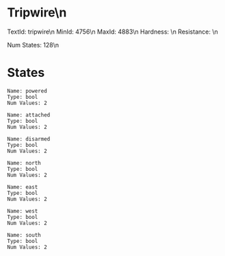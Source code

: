 # Tripwire\n
TextId: tripwire\n
MinId: 4756\n
MaxId: 4883\n
Hardness: \n
Resistance: \n

Num States: 128\n
# States
```
Name: powered
Type: bool
Num Values: 2

Name: attached
Type: bool
Num Values: 2

Name: disarmed
Type: bool
Num Values: 2

Name: north
Type: bool
Num Values: 2

Name: east
Type: bool
Num Values: 2

Name: west
Type: bool
Num Values: 2

Name: south
Type: bool
Num Values: 2
```